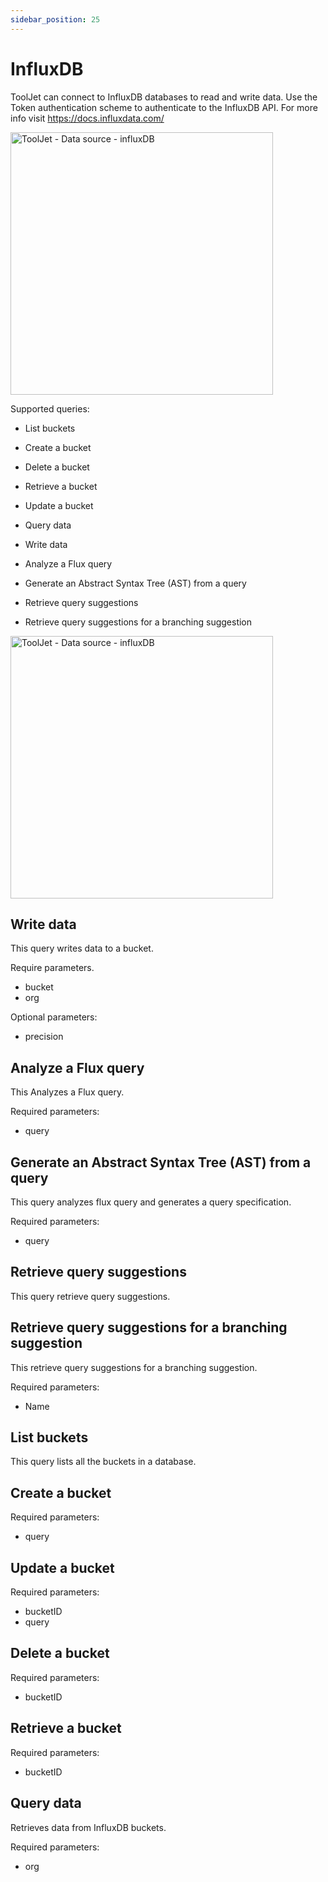 ```yaml
---
sidebar_position: 25
---
```


# InfluxDB


ToolJet can connect to InfluxDB databases to read and write data. Use the Token authentication scheme to authenticate to the InfluxDB API. For more info visit https://docs.influxdata.com/

<img class="screenshot-full" src="/img/datasource-reference/influxdb/influxauth.png" alt="ToolJet - Data source - influxDB" height="420" />

Supported queries: 

- List buckets

- Create a bucket

- Delete a bucket

- Retrieve a bucket

- Update a bucket

- Query data

- Write data

- Analyze a Flux query

- Generate an Abstract Syntax Tree (AST) from a query

- Retrieve query suggestions

- Retrieve query suggestions for a branching suggestion

<img class="screenshot-full" src="/img/datasource-reference/influxdb/operations.png" alt="ToolJet - Data source - influxDB" height="420" />

## Write data 

This query writes data to a bucket.

Require parameters.

- bucket
- org

Optional parameters: 

- precision

## Analyze a Flux query 

This Analyzes a Flux query.


Required parameters:

- query


## Generate an Abstract Syntax Tree (AST) from a query

This query analyzes flux query and generates a query specification.


Required parameters: 

- query

## Retrieve query suggestions 

This query retrieve query suggestions.

## Retrieve query suggestions for a branching suggestion 

This retrieve query suggestions for a branching suggestion.

Required parameters:
- Name

## List buckets 

This query lists all the buckets in a database.
## Create a bucket 

Required parameters: 

- query

## Update a bucket

Required parameters:
- bucketID
- query

## Delete a bucket

Required parameters:
- bucketID

## Retrieve a bucket 

Required parameters:
- bucketID

## Query data

Retrieves data from InfluxDB buckets.

Required parameters:
- org	


